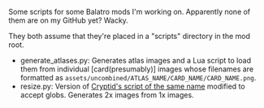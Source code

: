 Some scripts for some Balatro mods I'm working on. Apparently none of them are on my GitHub yet? Wacky.

They both assume that they're placed in a "scripts" directory in the mod root.

- generate_atlases.py: Generates atlas images and a Lua script to load them from individual [card(presumably)] images whose filenames are formatted as `assets/uncombined/ATLAS_NAME/CARD_NAME/CARD_NAME.png`.
- resize.py: Version of [Cryptid's script of the same name](https://github.com/MathIsFun0/Cryptid/blob/main/assets/1x/resize.py) modified to accept globs. Generates 2x images from 1x images.
